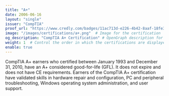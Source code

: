 ```yaml
---
title: "A+"
date: 2006-06-16
layout: "single"
issuer: "CompTIA"
proof_url: "https://www.credly.com/badges/11ac713d-e226-4b42-8aaf-18fe382fabd1/public_url"
image: "/images/certifications/a+.png"  # Image for the certification
og_description: "CompTIA A+ Certification" # OpenGraph description for this page
weight: 1  # Control the order in which the certifications are displayed
enable: true
---
```

CompTIA A+ earners who certified between January 1993 and December 31, 2010, have an A+
considered good-for-life (GFL). It does not expire and does not have CE requirements. Earners
of the CompTIA A+ certification have validated skills in hardware repair and configuration, PC
and peripheral troubleshooting, Windows operating system administration, and user support.
